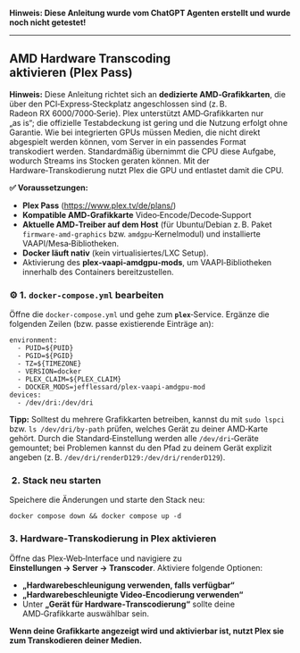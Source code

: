 **Hinweis: Diese Anleitung wurde vom ChatGPT Agenten erstellt und wurde noch nicht getestet!**

---

##  AMD Hardware Transcoding aktivieren (Plex Pass)

**Hinweis:** Diese Anleitung richtet sich an **dedizierte AMD‑Grafikkarten**, die über den PCI‑Express‑Steckplatz angeschlossen sind (z. B. Radeon RX 6000/7000‑Serie). Plex unterstützt AMD‑Grafikkarten nur „as is“; die offizielle Testabdeckung ist gering und die Nutzung erfolgt ohne Garantie.
Wie bei integrierten GPUs müssen Medien, die nicht direkt abgespielt werden können, vom Server in ein passendes Format transkodiert werden. Standardmäßig übernimmt die CPU diese Aufgabe, wodurch Streams ins Stocken geraten können. Mit der Hardware‑Transkodierung nutzt Plex die GPU und entlastet damit die CPU.

**✅ Voraussetzungen:**
- **Plex Pass** (https://www.plex.tv/de/plans/)
- **Kompatible AMD‑Grafikkarte** Video‑Encode/Decode‑Support
- **Aktuelle AMD‑Treiber auf dem Host** (für Ubuntu/Debian z. B. Paket `firmware‑amd‑graphics` bzw. `amdgpu`‑Kernelmodul) und installierte VAAPI/Mesa‑Bibliotheken.
- **Docker läuft nativ** (kein virtualisiertes/LXC Setup). 
- Aktivierung des **plex‑vaapi‑amdgpu‑mods**, um VAAPI‑Bibliotheken innerhalb des Containers bereitzustellen.

### ⚙️ 1. `docker‑compose.yml` bearbeiten
Öffne die `docker‑compose.yml` und gehe zum **`plex`**‑Service. Ergänze die folgenden Zeilen (bzw. passe existierende Einträge an):

```
environment:
  - PUID=${PUID}
  - PGID=${PGID}
  - TZ=${TIMEZONE}
  - VERSION=docker
  - PLEX_CLAIM=${PLEX_CLAIM}
  - DOCKER_MODS=jefflessard/plex-vaapi-amdgpu-mod
devices:
  - /dev/dri:/dev/dri
```

**Tipp:** Solltest du mehrere Grafikkarten betreiben, kannst du mit `sudo lspci` bzw. `ls /dev/dri/by-path` prüfen, welches Gerät zu deiner AMD‑Karte gehört. Durch die Standard‑Einstellung werden alle `/dev/dri`‑Geräte gemountet; bei Problemen kannst du den Pfad zu deinem Gerät explizit angeben (z. B. `/dev/dri/renderD129:/dev/dri/renderD129`).

###  2. Stack neu starten
Speichere die Änderungen und starte den Stack neu:

```
docker compose down && docker compose up -d
```

### ️3. Hardware‑Transkodierung in Plex aktivieren
Öffne das Plex‑Web‑Interface und navigiere zu **Einstellungen → Server → Transcoder**. Aktiviere folgende Optionen:
- **„Hardwarebeschleunigung verwenden, falls verfügbar“**
- **„Hardwarebeschleunigte Video‑Encodierung verwenden“**
- Unter **„Gerät für Hardware‑Transcodierung“** sollte deine AMD‑Grafikkarte auswählbar sein.

**Wenn deine Grafikkarte angezeigt wird und aktivierbar ist, nutzt Plex sie zum Transkodieren deiner Medien.**
